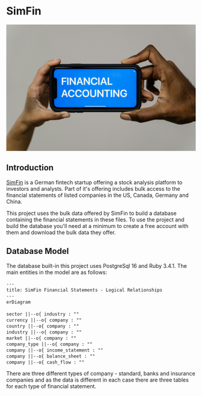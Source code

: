 # SimFin

![Financial Statements](res/splash.jpg)

## Introduction

[SimFin](https://www.simfin.com/en/) is a German fintech startup offering a stock analysis platform to investors and analysts.  Part of it's offering includes bulk access to the financial statements of listed companies in the US, Canada, Germany and China.

This project uses the bulk data offered by SimFin to build a database containing the financial statements in these files.  To use the project and build the database you'll need at a minimum to create a free account with them and download the bulk data they offer.

## Database Model

The database built-in this project uses PostgreSql 16 and Ruby 3.4.1.  The main entities in the model are as follows:

```mermaid
---
title: SimFin Financial Statements - Logical Relationships
---
erDiagram

sector ||--o{ industry : ""
currency ||--o{ company : ""
country ||--o{ company : ""
industry ||--o{ company : ""
market ||--o{ company : ""
company_type ||--o{ company : ""
company ||--o{ income_statement : ""
company ||--o{ balance_sheet : ""
company ||--o{ cash_flow : ""

```

There are three different types of company - standard, banks and insurance companies and as the data is different in each case there are three tables for each type of financial statement.
